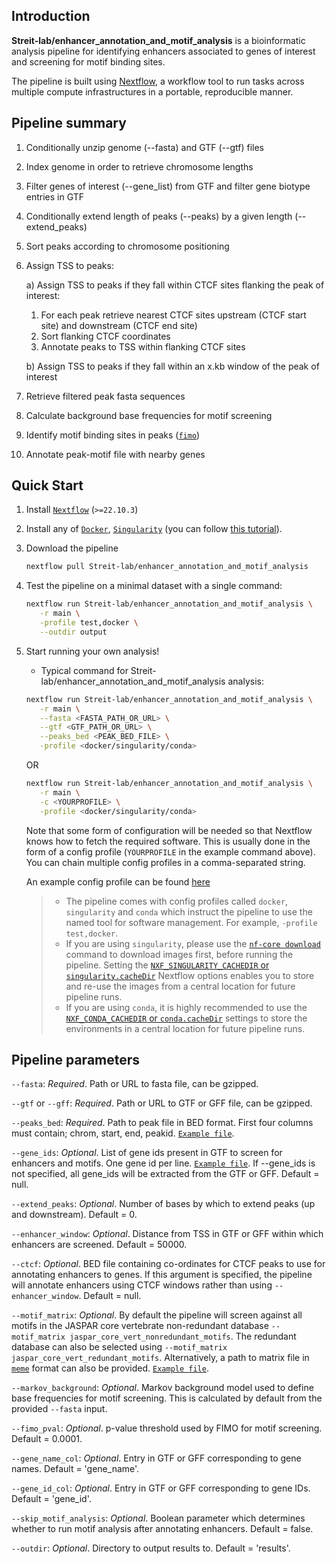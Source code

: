 ## Introduction

**Streit-lab/enhancer_annotation_and_motif_analysis** is a bioinformatic analysis pipeline for identifying enhancers associated to genes of interest and screening for motif binding sites.

The pipeline is built using [Nextflow](https://www.nextflow.io), a workflow tool to run tasks across multiple compute infrastructures in a portable, reproducible manner.

## Pipeline summary

1. Conditionally unzip genome (--fasta) and GTF (--gtf) files
2. Index genome in order to retrieve chromosome lengths
3. Filter genes of interest (--gene_list) from GTF and filter gene biotype entries in GTF
4. Conditionally extend length of peaks (--peaks) by a given length (--extend_peaks)
5. Sort peaks according to chromosome positioning

6. Assign TSS to peaks:

   a) Assign TSS to peaks if they fall within CTCF sites flanking the peak of interest:
      1. For each peak retrieve nearest CTCF sites upstream (CTCF start site) and downstream (CTCF end site)
      2. Sort flanking CTCF coordinates
      3. Annotate peaks to TSS within flanking CTCF sites

   b) Assign TSS to peaks if they fall within an x.kb window of the peak of interest

7. Retrieve filtered peak fasta sequences
8. Calculate background base frequencies for motif screening
9. Identify motif binding sites in peaks ([`fimo`](https://meme-suite.org/meme/doc/fimo.html))
10. Annotate peak-motif file with nearby genes

## Quick Start

1. Install [`Nextflow`](https://www.nextflow.io/docs/latest/getstarted.html#installation) (`>=22.10.3`)

2. Install any of [`Docker`](https://docs.docker.com/engine/installation/), [`Singularity`](https://www.sylabs.io/guides/3.0/user-guide/) (you can follow [this tutorial](https://singularity-tutorial.github.io/01-installation/)).

3. Download the pipeline

   ```bash
   nextflow pull Streit-lab/enhancer_annotation_and_motif_analysis
   ```

4. Test the pipeline on a minimal dataset with a single command:

   ```bash
   nextflow run Streit-lab/enhancer_annotation_and_motif_analysis \
      -r main \
      -profile test,docker \
      --outdir output
   ```

5. Start running your own analysis!

   - Typical command for Streit-lab/enhancer_annotation_and_motif_analysis analysis:

   ```bash
   nextflow run Streit-lab/enhancer_annotation_and_motif_analysis \
      -r main \
      --fasta <FASTA_PATH_OR_URL> \
      --gtf <GTF_PATH_OR_URL> \
      --peaks_bed <PEAK_BED_FILE> \
      -profile <docker/singularity/conda>
   ```

   OR

   ```bash
   nextflow run Streit-lab/enhancer_annotation_and_motif_analysis \
      -r main \
      -c <YOURPROFILE> \
      -profile <docker/singularity/conda>
   ```

   Note that some form of configuration will be needed so that Nextflow knows how to fetch the required software. This is usually done in the form of a config profile (`YOURPROFILE` in the example command above). You can chain multiple config profiles in a comma-separated string.

   An example config profile can be found [here](https://github.com/Streit-lab/enhancer_annotation_and_motif_analysis/blob/main/conf/test.config)

   > - The pipeline comes with config profiles called `docker`, `singularity` and `conda` which instruct the pipeline to use the named tool for software management. For example, `-profile test,docker`.
   > - If you are using `singularity`, please use the [`nf-core download`](https://nf-co.re/tools/#downloading-pipelines-for-offline-use) command to download images first, before running the pipeline. Setting the [`NXF_SINGULARITY_CACHEDIR` or `singularity.cacheDir`](https://www.nextflow.io/docs/latest/singularity.html?#singularity-docker-hub) Nextflow options enables you to store and re-use the images from a central location for future pipeline runs.
   > - If you are using `conda`, it is highly recommended to use the [`NXF_CONDA_CACHEDIR` or `conda.cacheDir`](https://www.nextflow.io/docs/latest/conda.html) settings to store the environments in a central location for future pipeline runs.


## Pipeline parameters

`--fasta`: *Required*. Path or URL to fasta file, can be gzipped.

`--gtf` or `--gff`: *Required*. Path or URL to GTF or GFF file, can be gzipped.

`--peaks_bed`: *Required*. Path to peak file in BED format. First four columns must contain; chrom, start, end, peakid. [`Example file`](https://github.com/Streit-lab/enhancer_annotation_and_motif_analysis/blob/main/test_data/peaks.bed).

`--gene_ids`: *Optional*. List of gene ids present in GTF to screen for enhancers and motifs. One gene id per line. [`Example file`](https://github.com/Streit-lab/enhancer_annotation_and_motif_analysis/blob/main/test_data/gene_ids.txt). If --gene_ids is not specified, all gene_ids will be extracted from the GTF or GFF. Default = null.

`--extend_peaks`: *Optional*. Number of bases by which to extend peaks (up and downstream). Default = 0.

`--enhancer_window`: *Optional*. Distance from TSS in GTF or GFF within which enhancers are screened. Default = 50000.

`--ctcf`: *Optional*. BED file containing co-ordinates for CTCF peaks to use for annotating enhancers to genes. If this argument is specified, the pipeline will annotate enhancers using CTCF windows rather than using `--enhancer_window`. Default = null.

`--motif_matrix`: *Optional*. By default the pipeline will screen against all motifs in the JASPAR core vertebrate non-redundant database `--motif_matrix jaspar_core_vert_nonredundant_motifs`. The redundant database can also be selected using `--motif_matrix jaspar_core_vert_redundant_motifs`. Alternatively, a path to matrix file in [`meme`](https://meme-suite.org/meme/doc/meme-format.html) format can also be provided. [`Example file`](https://github.com/Streit-lab/enhancer_annotation_and_motif_analysis/blob/main/test_data/six1_motifs.txt).

`--markov_background`: *Optional*. Markov background model used to define base frequencies for motif screening. This is calculated by default from the provided `--fasta` input.

`--fimo_pval`: *Optional*. p-value threshold used by FIMO for motif screening. Default = 0.0001.

`--gene_name_col`: *Optional*. Entry in GTF or GFF corresponding to gene names. Default = 'gene_name'.

`--gene_id_col`: *Optional*. Entry in GTF or GFF corresponding to gene IDs. Default = 'gene_id'.

`--skip_motif_analysis`: *Optional*. Boolean parameter which determines whether to run motif analysis after annotating enhancers. Default = false.

`--outdir`: *Optional*. Directory to output results to. Default = 'results'.